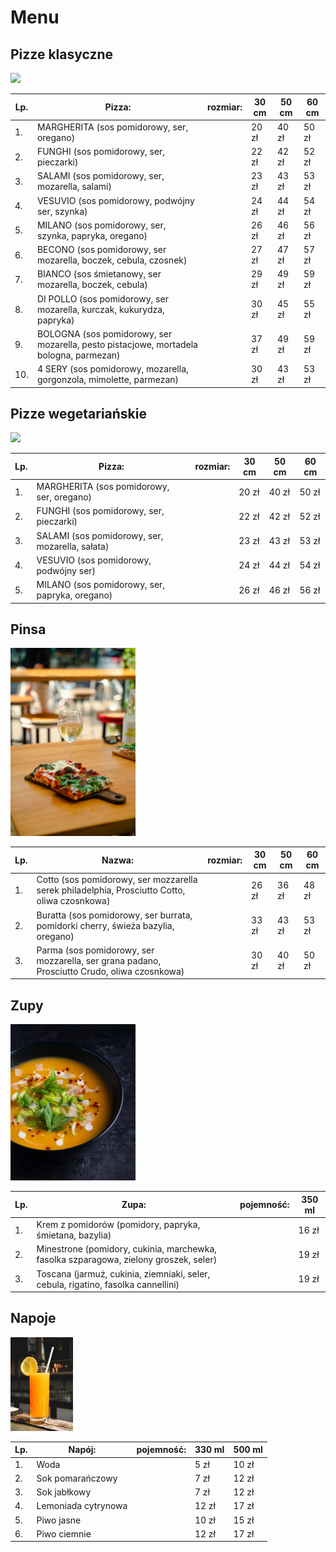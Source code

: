 # Menu

## Pizze klasyczne

<img src = "pizzeriaitalia/saundarya-srinivasan-60nzTP7_hMQ-unsplash.jpg" width = 200>

|Lp.|Pizza:                                                                                      |rozmiar: | 30 cm     | 50 cm        | 60 cm  |
|---|--------------------------------------------------------------------------------------------|---------|-----------|--------------|--------|
|1. |MARGHERITA (sos pomidorowy, ser, oregano)                                                   |         |20 zł      | 40 zł        | 50 zł  |
|2. |FUNGHI (sos pomidorowy, ser, pieczarki)                                                     |         |22 zł      | 42 zł        | 52 zł  |
|3. |SALAMI (sos pomidorowy, ser, mozarella, salami)                                             |         |23 zł      | 43 zł        | 53 zł  |
|4. |VESUVIO (sos pomidorowy, podwójny ser, szynka)                                              |         |24 zł      | 44 zł        | 54 zł  |
|5. |MILANO (sos pomidorowy, ser, szynka, papryka, oregano)                                      |         |26 zł      | 46 zł        | 56 zł  |
|6. |BECONO (sos pomidorowy, ser mozarella, boczek, cebula, czosnek)                             |         |27 zł      | 47 zł        | 57 zł  |
|7. |BIANCO (sos śmietanowy, ser mozarella, boczek, cebula)                                      |         |29 zł      | 49 zł        | 59 zł  |
|8. |DI POLLO (sos pomidorowy, ser mozarella, kurczak, kukurydza, papryka)                       |         |30 zł      | 45 zł        | 55 zł  |
|9. |BOLOGNA (sos pomidorowy, ser mozarella, pesto pistacjowe, mortadela bologna, parmezan)      |         |37 zł      | 49 zł        | 59 zł  |
|10. |4 SERY (sos pomidorowy, mozarella, gorgonzola, mimolette, parmezan)                        |         |30 zł      | 43 zł        | 53 zł  |

## Pizze wegetariańskie

<img src = "pizzeriaitalia/saundarya-srinivasan-60nzTP7_hMQ-unsplash.jpg" width = 200>

|Lp.|Pizza:                                                                                      |rozmiar: | 30 cm     | 50 cm        | 60 cm  |
|---|--------------------------------------------------------------------------------------------|---------|-----------|--------------|--------|
|1. |MARGHERITA (sos pomidorowy, ser, oregano)                                                   |         |20 zł      | 40 zł        | 50 zł  |
|2. |FUNGHI (sos pomidorowy, ser, pieczarki)                                                     |         |22 zł      | 42 zł        | 52 zł  |
|3. |SALAMI (sos pomidorowy, ser, mozarella, sałata)                                             |         |23 zł      | 43 zł        | 53 zł  |
|4. |VESUVIO (sos pomidorowy, podwójny ser)                                                      |         |24 zł      | 44 zł        | 54 zł  |
|5. |MILANO (sos pomidorowy, ser, papryka, oregano)                                              |         |26 zł      | 46 zł        | 56 zł  |

## Pinsa 

<img src = "pizzeriaitalia/karol-chomka-frP9npWCEK4-unsplash.jpg" width = 200>

|Lp.|Nazwa:                                                                                      |rozmiar: | 30 cm | 50 cm    | 60 cm  |
|---|--------------------------------------------------------------------------------------------|---------|-------|----------|--------|
|1. |Cotto (sos pomidorowy, ser mozzarella serek philadelphia, Prosciutto Cotto, oliwa czosnkowa)|         |26 zł  |36 zł     |48 zł   |
|2. |Buratta (sos pomidorowy, ser burrata, pomidorki cherry, świeża bazylia, oregano)            |         |33 zł  |43 zł     |53 zł   |
|3. |Parma (sos pomidorowy, ser mozzarella, ser grana padano, Prosciutto Crudo, oliwa czosnkowa) |         |30 zł  |40 zł     |50 zł   |

## Zupy

<img src = "pizzeriaitalia/max-griss-cToNEm70cvE-unsplash.jpg" width = 200>

|Lp.|Zupa:                                                                                |pojemność: | 350 ml |
|---|-------------------------------------------------------------------------------------|-----------|--------|
|1. |Krem z pomidorów (pomidory, papryka, śmietana, bazylia)                              |           |16 zł   |
|2. |Minestrone (pomidory, cukinia, marchewka, fasolka szparagowa, zielony groszek, seler)|           |19 zł   |
|3. |Toscana (jarmuż, cukinia, ziemniaki, seler, cebula, rigatino, fasolka cannellini)    |           |19 zł   |

## Napoje

<img src = "pizzeriaitalia/abhishek-hajare-kkrXVKK-jhg-unsplash.jpg" width = 100>

|Lp.|Napój:                                                                                |pojemność: | 330 ml | 500 ml  |
|---|--------------------------------------------------------------------------------------|-----------|--------|---------|
|1. |Woda                                                                                  |           | 5 zł   | 10 zł   |
|2. |Sok pomarańczowy                                                                      |           | 7 zł   | 12 zł   |
|3. |Sok jabłkowy                                                                          |           | 7 zł   | 12 zł   |
|4. |Lemoniada cytrynowa                                                                   |           | 12 zł  | 17 zł   |
|5. |Piwo jasne                                                                            |           | 10 zł  | 15 zł   |
|6. |Piwo ciemnie                                                                          |           | 12 zł  | 17 zł   |
